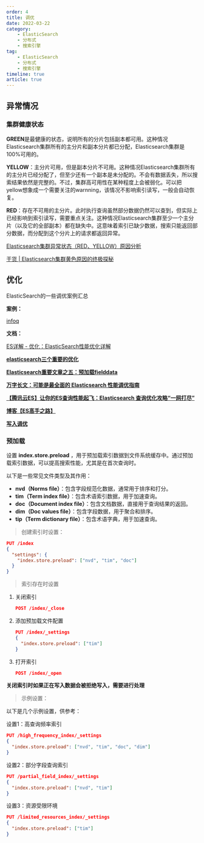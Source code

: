 ```yaml
---
order: 4
title: 调优
date: 2022-03-22
category: 
    - ElasticSearch
    - 分布式
    - 搜索引擎
tag: 
    - ElasticSearch
    - 分布式
    - 搜索引擎
timeline: true
article: true	
---
```


## 异常情况

### 集群健康状态

**GREEN**是最健康的状态，说明所有的分片包括副本都可用。这种情况Elasticsearch集群所有的主分片和副本分片都已分配，Elasticsearch集群是100%可用的。

**YELLOW**：主分片可用，但是副本分片不可用。这种情况Elasticsearch集群所有的主分片已经分配了，但至少还有一个副本是未分配的。不会有数据丢失，所以搜索结果依然是完整的。不过，集群高可用性在某种程度上会被弱化。可以把yellow想象成一个需要关注的warnning，该情况不影响索引读写，一般会自动恢复。

**RED**：存在不可用的主分片。此时执行查询虽然部分数据仍然可以查到，但实际上已经影响到索引读写，需要重点关注。这种情况Elasticsearch集群至少一个主分片（以及它的全部副本）都在缺失中。这意味着索引已缺少数据，搜索只能返回部分数据，而分配到这个分片上的请求都返回异常。

[Elasticsearch集群异常状态（RED、YELLOW）原因分析](https://cloud.tencent.com/developer/article/1803943)

[干货 | Elasticsearch集群黄色原因的终极探秘](https://blog.csdn.net/laoyang360/article/details/81271491)

## 优化

ElasticSearch的一些调优案例汇总

**案例：**

[infoq](https://www.infoq.cn/article/wymrl5h80sfawg8u7ede)

**文档：**

[ES详解 - 优化：ElasticSearch性能优化详解](https://www.pdai.tech/md/db/nosql-es/elasticsearch-y-peformance.html)

[**elasticsearch三个重要的优化**](https://zhaoyanblog.com/archives/319.html)

[**Elasticsearch重要文章之五：预加载fielddata**](https://zhaoyanblog.com/archives/764.html)

[**万字长文：可能是最全面的 Elasticsearch 性能调优指南**](https://www.modb.pro/db/582082)

[**【腾讯云ES】让你的ES查询性能起飞：Elasticsearch 查询优化攻略“一网打尽”**](https://cloud.tencent.com/developer/article/2175753)

[**博客【ES高手之路】**](https://xiaoxiami.gitbook.io/elasticsearch/)

[**写入调优**](https://www.modb.pro/db/541037)

### 预加载

设置 **index.store.preload** ，用于预加载索引数据到文件系统缓存中。通过预加载索引数据，可以提高搜索性能，尤其是在首次查询时。

以下是一些常见文件类型及其作用：

- **nvd（Norms file）**：包含字段规范化数据，通常用于排序和打分。
- **tim（Term index file）**：包含术语索引数据，用于加速查询。
- **doc（Document index file）**：包含文档数据，直接用于查询结果的返回。
- **dim（Doc values file）**：包含字段数据，用于聚合和排序。
- **tip（Term dictionary file）**：包含术语字典，用于加速查询。

> 创建索引时设置：

```json
PUT /index
{
  "settings": {
    "index.store.preload": ["nvd", "tim", "doc"]
  }
}
```

> 索引存在时设置

1. 关闭索引

   ```json
   POST /index/_close
   ```

2. 添加预加载文件配置

   ```json
   PUT /index/_settings
   {
     "index.store.preload": ["tim"]
   }
   ```
   
3. 打开索引

   ```json
   POST /index/_open
   ```

**关闭索引时如果正在写入数据会被拒绝写入，需要进行处理**

> 示例设置：

以下是几个示例设置，供参考：

设置1：高查询频率索引

```json
PUT /high_frequency_index/_settings
{
  "index.store.preload": ["nvd", "tim", "doc", "dim"]
}
```

设置2：部分字段查询索引

```json
PUT /partial_field_index/_settings
{
  "index.store.preload": ["nvd", "tim"]
}
```

设置3：资源受限环境

```json
PUT /limited_resources_index/_settings
{
  "index.store.preload": ["tim"]
}
```
